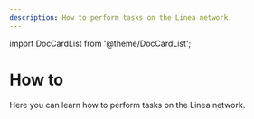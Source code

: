 ```yaml
---
description: How to perform tasks on the Linea network.
---
```


import DocCardList from '@theme/DocCardList';

# How to

Here you can learn how to perform tasks on the Linea network.

<DocCardList />